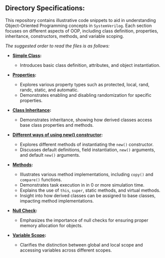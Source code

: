 ## Directory Specifications:

This repository contains illustrative code snippets to aid in understanding Object-Oriented Programming concepts in `SystemVerilog`. Each section focuses on different aspects of OOP, including class definition, properties, inheritance, constructors, methods, and variable scoping.

*The suggested order to read the files is as follows:*

- **[Simple Class](simple_class.sv):**
  - Introduces basic class definition, attributes, and object instantiation.

- **[Properties](properties):**
  - Explores various property types such as protected, local, rand, randc, static, and automatic.
  - Demonstrates enabling and disabling randomization for specific properties.

- **[Class Inheritance](class_inheritance.sv):**
  - Demonstrates inheritance, showing how derived classes access base class properties and methods.
 
- **[Different ways of using new() constructor](different_new.sv):**
  - Explores different methods of instantiating the `new()` constructor.
  - Discusses default definitions, field instantiation, `new()` arguments, and default `new()` arguments.
    
- **[Methods](methods):**
  - Illustrates various method implementations, including `copy()` and `compare()` functions.
  - Demonstrates task execution in in 0 or more simulation time.
  - Explains the use of `this`, `super`, static methods, and virtual methods.
  - Insight into how derived classes can be assigned to base classes, impacting method implementations.

- **[Null Check](null_check.sv):**
  - Emphasizes the importance of null checks for ensuring proper memory allocation for objects.

- **[Variable Scope](variable_scope.sv):**
  - Clarifies the distinction between global and local scope and accessing variables across different scopes.
